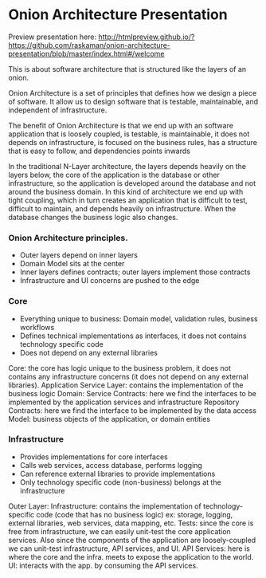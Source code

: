 # Onion Architecture Presentation

Preview presentation here:
http://htmlpreview.github.io/?https://github.com/raskaman/onion-architecture-presentation/blob/master/index.html#/welcome

This is about software architecture that is structured like the layers of an onion.

Onion Architecture is a set of principles that defines how we design a piece of software. It allow us to design software that is testable, maintainable, and independent of infrastructure.

The benefit of Onion Architecture is that we end up with an software application that is loosely coupled, is testable, is maintainable, it does not depends on infrastructure, is focused on the business rules, has a structure that is easy to follow,  and dependencies points inwards

In the traditional N-Layer architecture, the layers depends heavily on the layers below, the core of the application is the database or other infrastructure, so the application is developed around the database and not around the business domain. In this kind of architecture we end up with tight coupling, which in turn creates an application that is difficult to test, difficult to maintain, and depends heavily on infrastructure. When the database changes the business logic also changes.

### Onion Architecture principles.
*	Outer layers depend on inner layers
*	Domain Model sits at the center
*	Inner layers defines contracts; outer layers implement those contracts
*	Infrastructure and UI concerns are pushed to the edge

### Core
* Everything unique to business: Domain model, validation rules, business workflows
* Defines technical implementations as interfaces, it does not contains technology specific code
* Does not depend on any external libraries

Core: the core has logic unique to the business problem, it does not contains any infrastructure concerns (it does not depend on any external libraries). Application Service Layer: contains the implementation of the business logic
Domain: Service Contracts: here we find the interfaces to be implemented by the application services and infrastructure Repository Contracts: here we find the interface to be implemented by the data access Model: business objects of the application, or domain entities

### Infrastructure
*	Provides implementations for core interfaces
*	Calls web services, access database, performs logging
*	Can reference external libraries to provide implementations
*	Only technology specific code (non-business) belongs at the infrastructure

Outer Layer: Infrastructure: contains the implementation of technology-specific code (code that has no business logic) ex: storage, logging, external libraries, web services, data mapping, etc. Tests: since the core is free from infrastructure, we can easily unit-test the core application services. Also since the components of the application are loosely-coupled we can unit-test infrastructure, API services, and UI. API Services: here is where the core and the infra. meets to expose the application to the world. UI: interacts with the app. by consuming the API services.
